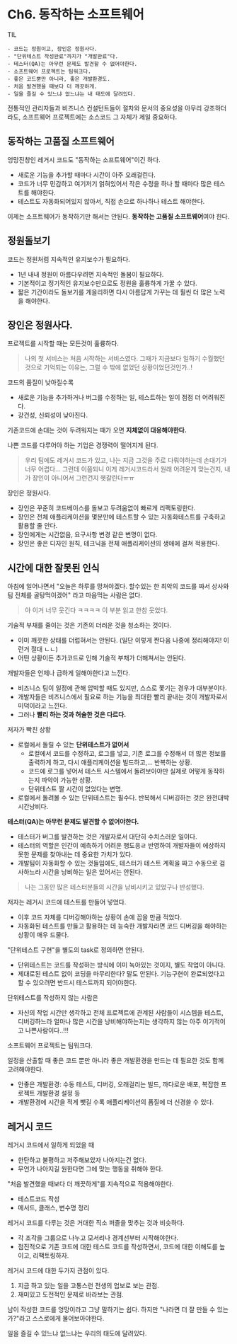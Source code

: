 # Ch6. 동작하는 소프트웨어

TIL

```
- 코드는 정원이고, 장인은 정원사다.
- "단위테스트 작성완료"까지가 "개발완료"다. 
- 테스터(QA)는 아무런 문제도 발견할 수 없어야한다.
- 소프트웨어 프로젝트는 팀워크다.
- 좋은 코드뿐만 아니라, 좋은 개발환경도.
- 처음 발견했을 때보다 더 깨끗하게.
- 일을 즐길 수 있느냐 없느냐는 내 태도에 달려있다.
```

전통적인 관리자들과 비즈니스 컨설턴트들이 절차와 문서의 중요성을 아무리 강조하더라도,
소프트웨어 프로젝트에는 소스코드 그 자체가 제일 중요하다.

## 동작하는 고품질 소프트웨어

엉망진창인 레거시 코드도 "동작하는 소프트웨어"이긴 하다.

- 새로운 기능을 추가할 때마다 시간이 아주 오래걸린다.
- 코드가 너무 민감하고 여기저기 얽혀있어서 작은 수정을 하나 할 때마다 많은 테스트를 해야한다.
- 테스트도 자동화되어있지 않아서, 직접 손으로 하나하나 테스트 해야한다.

이제는 소프트웨어가 동작하기만 해서는 안된다. **동작하는 고품질 소프트웨어**여야 한다.

## 정원돌보기

코드는 정원처럼 지속적인 유지보수가 필요하다.

- 1년 내내 정원이 아름다우려면 지속적인 돌봄이 필요하다.
- 기본적이고 정기적인 유지보수만으로도 정원을 훌륭하게 가꿀 수 있다.
- 짧은 기간이라도 돌보기를 게을리하면 다시 아름답게 가꾸는 데 훨씬 더 많은 노력을 해야한다.

## 장인은 정원사다.

프로젝트를 시작할 때는 모든것이 훌륭하다.

> 나의 첫 서비스는 처음 시작하는 서비스였다. 그때가 지금보다 일하기 수월했던것으로 기억되는 이유는, 그럴 수 밖에 없었던 상황이었던것인가..!

코드의 품질이 낮아질수록

- 새로운 기능을 추가하거나 버그를 수정하는 일, 테스트하는 일이 점점 더 어려워진다.
- 강건성, 신뢰성이 낮아진다.

기존코드에 손대는 것이 두려워지는 때가 오면 **지체없이 대응해야한다.**

나쁜 코드를 다루어야 하는 기업은 경쟁력이 떨어지게 된다.

> 우리 팀에도 레거시 코드가 있고, 나는 지금 그것을 주로 다뤄야하는데 손대기가 너무 어렵다... 
> 그런데 이쯤되니 이게 레거시코드라서 원래 어려운게 맞는건지, 내가 장인이 아니어서 그런건지 헷갈린다ㅠㅠ

장인은 정원사다.

- 장인은 꾸준히 코드베이스를 돌보고 두려움없이 빠르게 리팩토링한다.
- 장인은 전체 애플리케이션을 몇분만에 테스트할 수 있는 자동화테스트를 구축하고 활용할 줄 안다.
- 장인에게는 시간없음, 요구사항 변경 같은 변명이 없다.
- 장인은 좋은 디자인 원칙, 테크닉을 전체 애플리케이션의 생애에 걸쳐 적용한다.

## 시간에 대한 잘못된 인식

아침에 일어나면서 "오늘은 하루를 망쳐야겠다. 할수있는 한 최악의 코드를 짜서 상사와 팀 전체를 골탕먹이겠어" 라고 마음먹는 사람은 없다.

> 아 이거 너무 웃긴다 ㅋㅋㅋㅋ 이 부분 읽고 한참 웃었다. 

기술적 부채를 줄이는 것은 기존의 더러운 것을 청소하는 것이다.

- 이미 깨끗한 상태를 더럽혀서는 안된다. (일단 이렇게 짠다음 나중에 정리해야지! 이런거 절대 ㄴㄴ)
- 어떤 상황이든 추가코드로 인해 기술적 부채가 더해져서는 안된다.

개발자들은 언제나 급하게 일해야한다고 느낀다.

- 비즈니스 팀이 일정에 관해 압박할 때도 있지만, 스스로 쫓기는 경우가 대부분이다.
- 개발자들은 비즈니스에서 필요로 하는 기능을 최대한 빨리 끝내는 것이 개발자로서 미덕이라고 느낀다. 
- 그러나 **빨리 하는 것과 허술한 것은 다르다.**

저자가 빡친 상황

- 로컬에서 돌릴 수 있는 **단위테스트가 없어서**
	- 로컬에서 코드를 수정하고, 로그를 넣고, 기존 로그를 수정해서 더 많은 정보를 출력하게 하고, 다시 애플리케이션을 빌드하고,... 반복하는 상황.
	- 코드에 로그를 넣어서 테스트 시스템에서 돌려보아야만 실제로 어떻게 동작하는지 파악이 가능한 상황.
	- 단위테스트 짤 시간이 없었다는 변명.
- 로컬에서 돌려볼 수 있는 단위테스트는 필수다. 반복해서 디버깅하는 것은 완전대박 시간낭비다.

**테스터(QA)는 아무런 문제도 발견할 수 없어야한다.**

- 테스터가 버그를 발견하는 것은 개발자로서 대단히 수치스러운 일이다.
- 테스터의 역할은 인간이 예측하기 어려운 행도응ㄹ 반영하여 개발자들이 에상하지 못한 문제를 찾아내는 데 중요한 가치가 있다.
- 개발팀이 자동화할 수 있는 것들임에도, 테스터가 테스트 계획을 짜고 수동으로 검사하느라 시간을 낭비하는 일은 있어서는 안된다.

> 나는 그동안 많은 테스터분들의 시간을 낭비시키고 있었구나 반성했다.

저자는 레거시 코드에 테스트를 만들어 넣었다. 

- 이후 코드 자체를 디버깅해야하는 상황이 손에 꼽을 만큼 적었다.
- 자동화된 테스트를 만들고 활용하는 데 능숙한 개발자라면 코드 디버깅을 해야하는 상황이 매우 드물다.

"단위테스트 구현"을 별도의 task로 정의하면 안된다.

- 단위테스트는 코드를 작성하는 방식에 이미 녹아있는 것이지, 별도 작업이 아니다.
- 제대로된 테스트 없이 코딩을 마무리한다? 말도 안된다. 기능구현이 완료되었다고 할 수 있으려면 반드시 테스트까지 되어야한다.

단위테스트를 작성하지 않는 사람은

- 자신의 작업 시간만 생각하고 전체 프로젝트에 관계된 사람들이 시스템을 테스트, 디버깅하느라 얼마나 많은 시간을 낭비해야하는지는 생각하지 않는 아주 이기적이고 나쁜사람이다..!!!

소프트웨어 프로젝트는 팀워크다.

일정을 산출할 때 좋은 코드 뿐만 아니라 좋은 개발환경을 만드는 데 필요한 것도 함께 고려해야한다.

- 안좋은 개발환경: 수동 테스트, 디버깅, 오래걸리는 빌드, 까다로운 배포, 복잡한 프로젝트 개발환경 설정 등
- 개발환경에 시간을 적게 뺏길 수록 애플리케이션의 품질에 더 신경쓸 수 있다.

## 레거시 코드

레거시 코드에서 일하게 되었을 때

- 한탄하고 불평하고 저주해보았자 나아지는건 없다.
- 무언가 나아지길 원한다면 그에 맞는 행동을 취해야 한다.

"처음 발견했을 때보다 더 깨끗하게"를 지속적으로 적용해야한다.

- 테스트코드 작성
- 메서드, 클래스, 변수명 정리

레거시 코드를 다루는 것은 거대한 직소 퍼즐을 맞추는 것과 비슷하다.

- 각 조각을 그룹으로 나누고 모서리나 경계선부터 시작해야한다.
- 점진적으로 기존 코드에 대한 테스트 코드를 작성하면서, 코드에 대한 이해도를 높이고, 리팩토링하자.

레거시 코드에 대한 두가지 관점이 있다.

1. 지금 하고 있는 일을 고통스런 전생의 업보로 보는 관점.
2. 재미있고 도전적인 문제로 바라보는 관점.

남이 작성한 코드를 엉망이라고 그냥 말하기는 쉽다. 하지만 "나라면 더 잘 만들 수 있는가?"라고 스스로에게 물어보아야한다.

일을 즐길 수 있느냐 없느냐는 우리의 태도에 달려있다.


